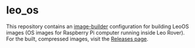 # leo_os
This repository contains an [image-builder] configuration for building LeoOS images (OS images for Raspberry Pi computer running inside Leo Rover). \
For the built, compressed images, visit the [Releases page](https://github.com/LeoRover/leo_os/releases).

[image-builder]: https://github.com/fictionlab/image-builder
